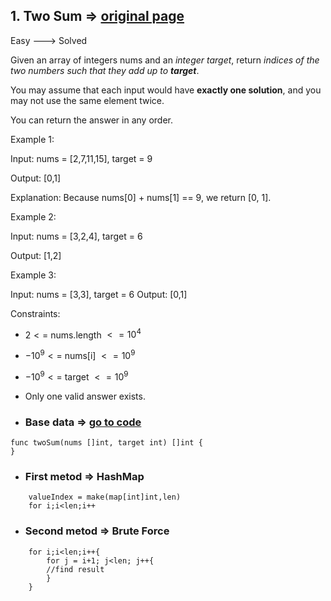 ## 1. Two Sum => [original page](https://leetcode.com/problems/two-sum/description/)
   Easy ---> Solved 

Given an array of integers nums and an *integer target*, return *indices of the two numbers such that they add up to **target***.

You may assume that each input would have **exactly one solution**, and you may not use the same element twice.

You can return the answer in any order.

Example 1:

Input: nums = [2,7,11,15], target = 9

Output: [0,1]

Explanation: Because nums[0] + nums[1] == 9, we return [0, 1].

Example 2:

Input: nums = [3,2,4], target = 6

Output: [1,2]

Example 3:

Input: nums = [3,3], target = 6
Output: [0,1]

Constraints:
  * $2 <=$ nums.length $<= 10^4$

  * $-10^9 <=$ nums[i] $<= 10^9$

  * $-10^9 <=$ target $<= 10^9$

  * Only one valid answer exists.

* ### Base data => [go to code](https://github.com/Ekvo/Leetcode-problems/blob/step-new/Leetcode-Problems-List/0001-Two-Sum/twoSum.go)

```Golang
func twoSum(nums []int, target int) []int {
}
```

* ### First metod => HashMap
```Golang
    valueIndex = make(map[int]int,len)
    for i;i<len;i++
```


* ### Second metod => Brute Force
```Golang
    for i;i<len;i++{
        for j = i+1; j<len; j++{
		//find result
        }       
    }
``` 






